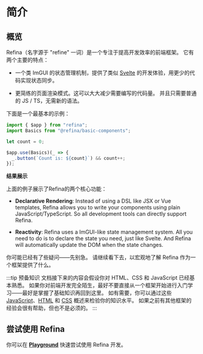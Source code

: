 # 简介

## 概览

Refina（名字源于 "refine" 一词）是一个专注于提高开发效率的前端框架。 它有两个主要的特点：

- 一个类 ImGUI 的状态管理机制，提供了类似 [Svelte](https://svelte.dev/) 的开发体验，用更少的代码实现状态同步。

- 更简练的页面渲染模式。这可以大大减少需要编写的代码量。 并且只需要普通的 JS / TS，无需新的语法。

下面是一个最基本的示例：

```ts
import { $app } from "refina";
import Basics from "@refina/basic-components";

let count = 0;

$app.use(Basics)(_ => {
  _.button(`Count is: ${count}`) && count++;
});
```

**结果展示**

<script setup>
import CounterVue from '../snippets/counter.vue'
</script>

<CounterVue />

上面的例子展示了Refina的两个核心功能：

- **Declarative Rendering**: Instead of using a DSL like JSX or Vue templates, Refina allows you to write your components using plain JavaScript/TypeScript. So all development tools can directly support Refina.

- **Reactivity**: Refina uses a ImGUI-like state management system. All you need to do is to declare the state you need, just like Svelte. And Refina will automatically update the DOM when the state changes.

你可能已经有了些疑问——先别急。 请继续看下去，以宏观地了解 Refina 作为一个框架提供了什么。

:::tip 预备知识
文档接下来的内容会假设你对 HTML、CSS 和 JavaScript 已经基本熟悉。 如果你对前端开发完全陌生，最好不要直接从一个框架开始进行入门学习——最好是掌握了基础知识再回到这里。 如有需要，你可以通过这些 [JavaScript](https://developer.mozilla.org/en-US/docs/Web/JavaScript/A_re-introduction_to_JavaScript)、[HTML](https://developer.mozilla.org/en-US/docs/Learn/HTML/Introduction_to_HTML) 和 [CSS](https://developer.mozilla.org/en-US/docs/Learn/CSS/First_steps) 概述来检验你的知识水平。 如果之前有其他框架的经验会很有帮助，但也不是必须的。
:::

## 尝试使用 Refina

你可以在 [**Playground**](/misc/playground) 快速尝试使用 Refina 开发。
